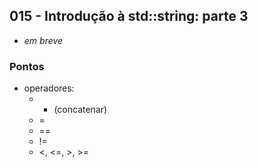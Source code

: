 ## 015 - Introdução à std::string: parte 3

- *em breve*

### Pontos

- operadores:
  - + (concatenar)
  - =
  - ==
  - !=
  - <, <=, >, >=
